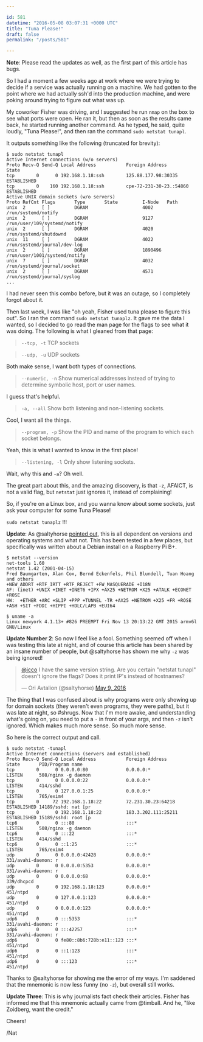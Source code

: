 ```yaml
---

id: 581
datetime: "2016-05-08 03:07:31 +0000 UTC"
title: "Tuna Please!"
draft: false
permalink: "/posts/581"

---
```


**Note**: Please read the updates as well, as the first part of this article has bugs.

So I had a moment a few weeks ago at work where we were trying to decide if a service was actually running on a machine. We had gotten to the point where we had actually ssh'd into the production machine, and were poking around trying to figure out what was up.

My coworker Fisher was driving, and I suggested he run `nmap` on the box to see what ports were open. He ran it, but then as soon as the results came back, he started running another command. As he typed, he said, quite loudly, "Tuna Please!", and then ran the command `sudo netstat tunapl`.

It outputs something like the following (truncated for brevity):

```shell
$ sudo netstat tunapl
Active Internet connections (w/o servers)
Proto Recv-Q Send-Q Local Address           Foreign Address         State
tcp        0      0 192.168.1.18:ssh        125.88.177.98:30335     ESTABLISHED
tcp        0    160 192.168.1.18:ssh        cpe-72-231-30-23.:54860 ESTABLISHED
Active UNIX domain sockets (w/o servers)
Proto RefCnt Flags       Type       State         I-Node   Path
unix  2      [ ]         DGRAM                    4002     /run/systemd/notify
unix  2      [ ]         DGRAM                    9127     /run/user/109/systemd/notify
unix  2      [ ]         DGRAM                    4020     /run/systemd/shutdownd
unix  11     [ ]         DGRAM                    4022     /run/systemd/journal/dev-log
unix  2      [ ]         DGRAM                    1890496  /run/user/1001/systemd/notify
unix  7      [ ]         DGRAM                    4032     /run/systemd/journal/socket
unix  2      [ ]         DGRAM                    4571     /run/systemd/journal/syslog
...
```

I had never seen this combo before, but it was an outage, so I completely forgot about it. 

Then last week, I was like "oh yeah, Fisher used tuna please to figure this out". So I ran the command `sudo netstat tunaplz`. It gave me the data I wanted, so I decided to go read the man page for the flags to see what it was doing. The following is what I gleaned from that page:

 > `--tcp, -t` TCP sockets

 > `--udp, -u` UDP sockets

Both make sense, I want both types of connections.

 > `--numeric, -n` Show numerical addresses instead of trying to determine symbolic host, port or user names.

I guess that's helpful.

 > `-a, --all` Show both listening and non-listening sockets.

Cool, I want all the things.

 > `--program, -p` Show the PID and name of the program to which each socket belongs.

Yeah, this is what I wanted to know in the first place!

 > `--listening, -l` Only show listening sockets.

Wait, why this and `-a`? Oh well.

The great part about this, and the amazing discovery, is that `-z`, AFAICT, is not a valid flag, but `netstat` just ignores it, instead of complaining!

So, if you're on a Linux box, and you wanna know about some sockets, just ask your computer for some Tuna Please!

`sudo netstat tunaplz` !!!

**Update**: As @saltyhorse [pointed out](https://twitter.com/saltyhorse/status/729296565983121409), this is all dependent on versions and operating systems and what not. This has been tested in a few places, but specifically was written about a Debian install on a Raspberry Pi B+.

```shell
$ netstat --version
net-tools 1.60
netstat 1.42 (2001-04-15)
Fred Baumgarten, Alan Cox, Bernd Eckenfels, Phil Blundell, Tuan Hoang and others
+NEW_ADDRT +RTF_IRTT +RTF_REJECT +FW_MASQUERADE +I18N
AF: (inet) +UNIX +INET +INET6 +IPX +AX25 +NETROM +X25 +ATALK +ECONET +ROSE
HW:  +ETHER +ARC +SLIP +PPP +TUNNEL -TR +AX25 +NETROM +X25 +FR +ROSE +ASH +SIT +FDDI +HIPPI +HDLC/LAPB +EUI64

$ uname -a
Linux newyork 4.1.13+ #826 PREEMPT Fri Nov 13 20:13:22 GMT 2015 armv6l GNU/Linux
```


**Update Number 2**: So now I feel like a fool. Something seemed off when I was testing this late at night, and of course this article has been shared by an insane number of people, but @saltyhorse has shown me why `-z` was being ignored!

<blockquote class="twitter-tweet" data-conversation="none" data-lang="en"><p lang="en" dir="ltr"><a href="https://twitter.com/icco">@icco</a> I have the same version string. Are you certain &quot;netstat tunapl&quot; doesn&#39;t ignore the flags? Does it print IP&#39;s instead of hostnames?</p>&mdash; Ori Avtalion (@saltyhorse) <a href="https://twitter.com/saltyhorse/status/729570333762686976">May 9, 2016</a></blockquote>
<script async src="//platform.twitter.com/widgets.js" charset="utf-8"></script>

The thing that I was confused about is why programs were only showing up for domain sockets (they weren't even programs, they were paths), but it was late at night, so #shrugs. Now that I'm more awake, and understanding what's going on, you need to put a `-` in front of your args, and then `-z` isn't ignored. Which makes much more sense. So much more sense.

So here is the correct output and call.

```shell
$ sudo netstat -tunapl
Active Internet connections (servers and established)
Proto Recv-Q Send-Q Local Address           Foreign Address         State       PID/Program name
tcp        0      0 0.0.0.0:80              0.0.0.0:*               LISTEN      508/nginx -g daemon
tcp        0      0 0.0.0.0:22              0.0.0.0:*               LISTEN      414/sshd
tcp        0      0 127.0.0.1:25            0.0.0.0:*               LISTEN      765/exim4
tcp        0     72 192.168.1.18:22         72.231.30.23:64218      ESTABLISHED 14189/sshd: nat [pr
tcp        0      0 192.168.1.18:22         183.3.202.111:25211     ESTABLISHED 15189/sshd: root [p
tcp6       0      0 :::80                   :::*                    LISTEN      508/nginx -g daemon
tcp6       0      0 :::22                   :::*                    LISTEN      414/sshd
tcp6       0      0 ::1:25                  :::*                    LISTEN      765/exim4
udp        0      0 0.0.0.0:42428           0.0.0.0:*                           331/avahi-daemon: r
udp        0      0 0.0.0.0:5353            0.0.0.0:*                           331/avahi-daemon: r
udp        0      0 0.0.0.0:68              0.0.0.0:*                           339/dhcpcd
udp        0      0 192.168.1.18:123        0.0.0.0:*                           451/ntpd
udp        0      0 127.0.0.1:123           0.0.0.0:*                           451/ntpd
udp        0      0 0.0.0.0:123             0.0.0.0:*                           451/ntpd
udp6       0      0 :::5353                 :::*                                331/avahi-daemon: r
udp6       0      0 :::42257                :::*                                331/avahi-daemon: r
udp6       0      0 fe80::8b6:728b:e11::123 :::*                                451/ntpd
udp6       0      0 ::1:123                 :::*                                451/ntpd
udp6       0      0 :::123                  :::*                                451/ntpd
```

Thanks to @saltyhorse for showing me the error of my ways. I'm saddened that the mnemonic is now less funny (no `-z`), but overall still works.

**Update Three**: This is why journalists fact check their articles. Fisher has informed me that this mnemonic actually came from @timball. And he, "like Zoidberg, want the credit."

Cheers!

/Nat

